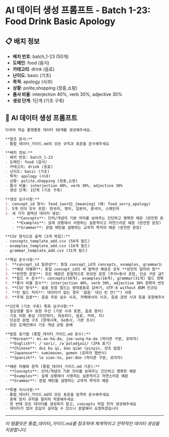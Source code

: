 # AI 데이터 생성 프롬프트 - Batch 1-23: Food Drink Basic Apology

## 📋 배치 정보
- **배치 번호**: batch_1-23 (50개)
- **도메인**: food (음식)
- **카테고리**: drink (음료)
- **난이도**: basic (기초)
- **목적**: apology (사과)
- **상황**: polite,shopping (정중,쇼핑)
- **품사 비율**: interjection 40%, verb 30%, adjective 30%
- **생성 단계**: 1단계 (기초 구축)

## 🎯 AI 데이터 생성 프롬프트

```markdown
다국어 학습 플랫폼용 데이터 50개를 생성해주세요.

**참조 문서:**
- 통합_데이터_가이드.md의 모든 규칙과 표준을 준수해주세요

**배치 정보:**
- 배치 번호: batch_1-23
- 도메인: food (음식)
- 카테고리: drink (음료)
- 난이도: basic (기초)
- 목적: apology (사과)
- 상황: polite,shopping (정중,쇼핑)
- 품사 비율: interjection 40%, verb 30%, adjective 30%
- 생성 단계: 1단계 (기초 구축)

**생성 요구사항:**
1. concept_id 형식: food_{word}_{meaning} (예: food_sorry_apology)
2. 5개 언어 모두 포함: 한국어, 영어, 일본어, 중국어, 스페인어
3. 세 가지 컬렉션 데이터 생성:
   - **Concepts**: 단어/개념의 기본 의미를 보여주는 간단하고 명확한 예문 (완전한 문장)
   - **Examples**: 실제 상황에서 사용하는 실용적이고 자연스러운 예문 (완전한 문장)
   - **Grammar**: 문법 패턴을 설명하는 교육적 목적의 예문 (완전한 문장)

**CSV 형식으로 출력 (3개 파일):**
- concepts_template_add.csv (58개 필드)
- examples_template_add.csv (16개 필드)
- grammar_template_add.csv (31개 필드)

**핵심 준수사항:**
1. **concept_id 일관성**: 동일 concept_id의 concepts, examples, grammar는 반드시 **같은 단어** 사용
2. **예문 차별화**: 동일 concept_id의 세 컬렉션 예문은 모두 **완전히 달라야 함**
3. **완전한 문장**: 모든 예문은 문법적으로 완성된 문장 (주어+동사 포함, 단순 구문 금지)
4. **필드 수 준수**: concepts(58개), examples(16개), grammar(31개) 필드 정확히 맞춤
5. **품사 비율 준수**: interjection 40%, verb 30%, adjective 30% 정확히 반영
6. **CSV 형식**: 쉼표 포함 필드는 쌍따옴표로 감싸기, UTF-8 without BOM 인코딩
7. **빈 필드 처리**: 데이터가 없는 경우 '없음' 대신 빈 칸("") 사용
8. **주제 집중**: 음료 주문 실수 사과, 카페에서의 사과, 음료 관련 사과 등을 포함해주세요

**1단계 (기초 구축) 특화 요구사항:**
- 일상생활 필수 표현 우선 (기본 사과 표현, 음료 용어)
- 기초 어휘 중심 (미안하다, 죄송하다, 음료, 커피, 차)
- 단순한 문법 구조 (현재시제, be동사, 기본 조사)
- 모든 도메인에서 기초 개념 균등 분배

**발음 표기법 (통합_데이터_가이드.md 준수):**
- **Korean**: mi-an-ha-da, joe-song-ha-da (하이픈 구분, 로마자)
- **English**: /ˈsɒri/, /əˈpɒlədʒaɪz/ (IPA 표기)
- **Chinese**: dui bu qi, bao qian (pinyin, 성조 없음)
- **Japanese**: sumimasen, gomen (로마자 헵번식)
- **Spanish**: lo sien-to, per-dón (하이픈 구분, 로마자)

**예문 차별화 원칙 (통합_데이터_가이드.md 기준):**
- **Concepts**: 단어/개념의 기본 의미를 보여주는 간단하고 명확한 예문
- **Examples**: 실제 상황에서 사용하는 실용적이고 자연스러운 예문
- **Grammar**: 문법 패턴을 설명하는 교육적 목적의 예문

**특별 지시사항:**
- 통합_데이터_가이드.md의 모든 표준을 엄격히 준수해주세요
- 중복 방지 규칙을 철저히 적용해주세요
- 한 번에 모든 데이터를 생성하지 말고, concepts 파일 먼저 생성해주세요
- 데이터가 많아 응답이 길어질 수 있으니 분할해서 요청하겠습니다
```

---

_이 템플릿은 통합_데이터_가이드.md를 참조하여 체계적이고 전략적인 데이터 생성을 지원합니다._
